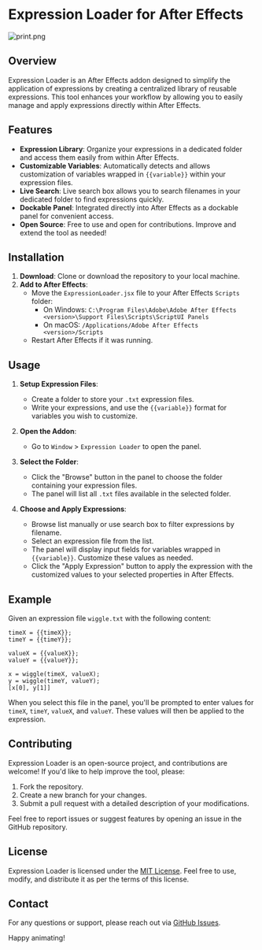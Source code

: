 # Expression Loader for After Effects

![print.png](https://i.postimg.cc/W4BF05TF/print.png)
## Overview

Expression Loader is an After Effects addon designed to simplify the application of expressions by creating a centralized library of reusable expressions. This tool enhances your workflow by allowing you to easily manage and apply expressions directly within After Effects.

## Features

- **Expression Library**: Organize your expressions in a dedicated folder and access them easily from within After Effects.
- **Customizable Variables**: Automatically detects and allows customization of variables wrapped in `{{variable}}` within your expression files.
- **Live Search**: Live search box allows you to search filenames in your dedicated folder to find expressions quickly.
- **Dockable Panel**: Integrated directly into After Effects as a dockable panel for convenient access.
- **Open Source**: Free to use and open for contributions. Improve and extend the tool as needed!

## Installation

1. **Download**: Clone or download the repository to your local machine.
2. **Add to After Effects**:
   - Move the `ExpressionLoader.jsx` file to your After Effects `Scripts` folder:
     - On Windows: `C:\Program Files\Adobe\Adobe After Effects <version>\Support Files\Scripts\ScriptUI Panels`
     - On macOS: `/Applications/Adobe After Effects <version>/Scripts`
   - Restart After Effects if it was running.

## Usage

1. **Setup Expression Files**: 
   - Create a folder to store your `.txt` expression files.
   - Write your expressions, and use the `{{variable}}` format for variables you wish to customize.

2. **Open the Addon**:
   - Go to `Window` > `Expression Loader` to open the panel.

3. **Select the Folder**:
   - Click the "Browse" button in the panel to choose the folder containing your expression files.
   - The panel will list all `.txt` files available in the selected folder.

4. **Choose and Apply Expressions**:
   - Browse list manually or use search box to filter expressions by filename.
   - Select an expression file from the list.
   - The panel will display input fields for variables wrapped in `{{variable}}`. Customize these values as needed.
   - Click the "Apply Expression" button to apply the expression with the customized values to your selected properties in After Effects.

## Example

Given an expression file `wiggle.txt` with the following content:

```
timeX = {{timeX}};
timeY = {{timeY}};

valueX = {{valueX}};
valueY = {{valueY}};

x = wiggle(timeX, valueX);
y = wiggle(timeY, valueY);
[x[0], y[1]]
```

When you select this file in the panel, you'll be prompted to enter values for `timeX`, `timeY`, `valueX`, and `valueY`. These values will then be applied to the expression.

## Contributing

Expression Loader is an open-source project, and contributions are welcome! If you'd like to help improve the tool, please:

1. Fork the repository.
2. Create a new branch for your changes.
3. Submit a pull request with a detailed description of your modifications.

Feel free to report issues or suggest features by opening an issue in the GitHub repository.

## License

Expression Loader is licensed under the [MIT License](LICENSE.md). Feel free to use, modify, and distribute it as per the terms of this license.

## Contact

For any questions or support, please reach out via [GitHub Issues](https://github.com/AlexOliveiraaDev/AE_ExpressionLoader/issues).

Happy animating!
